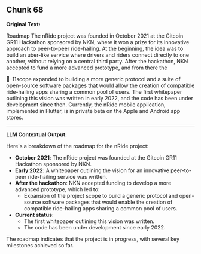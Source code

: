 ## Chunk 68

**Original Text:**

Roadmap
The nRide project was founded in October 2021 at the Gitcoin GR11 Hackathon sponsored by NKN, where
it won a prize for its innovative approach to peer-to-peer ride-hailing. At the beginning, the idea was to
build an uber-like service where drivers and riders connect directly to one another, without relying on a central third party. After the hackathon, NKN accepted to fund a more advanced prototype, and from there the

-11scope expanded to building a more generic protocol and a suite of open-source software packages that
would allow the creation of compatible ride-hailing apps sharing a common pool of users. The first whitepaper outlining this vision was written in early 2022, and the code has been under development since then. Currently, the nRide mobile application, implemented in Flutter, is in private beta on the
Apple and Android app stores.

---

**LLM Contextual Output:**

Here's a breakdown of the roadmap for the nRide project:

* **October 2021**: The nRide project was founded at the Gitcoin GR11 Hackathon sponsored by NKN.
* **Early 2022**: A whitepaper outlining the vision for an innovative peer-to-peer ride-hailing service was written.
* **After the hackathon**: NKN accepted funding to develop a more advanced prototype, which led to:
	+ Expansion of the project scope to build a generic protocol and open-source software packages that would enable the creation of compatible ride-hailing apps sharing a common pool of users.
* **Current status**:
	+ The first whitepaper outlining this vision was written.
	+ The code has been under development since early 2022.

The roadmap indicates that the project is in progress, with several key milestones achieved so far.
